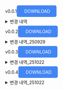v0.0.1<a href="https://drive.google.com/file/d/1VZNdCNHOtx-OIkrr6g3m89TfFNrgPzSz/view?usp=sharing" style="padding: 10px 20px; background-color: #4285F4; color: white; text-decoration: none; border-radius: 5px;">
DOWNLOAD</a>

<details>
  <summary>변경 내역</summary>
  <ul>
    <li>카메라 기능</li> 
    <li>센서 데이터 조회 기능</li>
    <li>작물 정보 등록 기능</li>
    <li>작물 정보 조회 및 선택 기능</li> 
    <li>테이블 추가 (crop_info, photo, sensor_data, module_status)</li>
  </ul>
</details>

v0.0.2<a href="https://drive.google.com/file/d/1h02hCvxCivTj3eiani_UVQzI1xliGZ5L/view?usp=sharing" style="padding: 10px 20px; background-color: #4285F4; color: white; text-decoration: none; border-radius: 5px;">
DOWNLOAD</a>

<details>
  <summary>변경 내역_250929</summary>
  <ul>
    <li>센서 데이터 가장 최근 값 조회 및 페이지 구분</li> 
    <li>히터 2분 동작, 5분 쿨/ 워터 펌프 5초 동작, 24시간 쿨</li>
    <li>라즈베리파이 토양 습도 코드 수정 및 수위 감지 값 보정</li>
    <li>잘 못 입력 된 값 soil_percentage = int(max(0, min(100, ((1023 - soil_raw) / 1023) * 100)))</li>
    <li>db에 저장 된 수치 = int(max(0, min(100, ((1023 - soil_raw) / 1023) * 100))) 를 재계산 하여 db에 수정 작업</li>
    <li>
      <table>
        <tbody>
          <tr>
            <td>99</td>
            <td>3</td>
          </tr>
          <tr>
            <td>98</td>
            <td>13</td>
          </tr>
           <tr>
            <td>97</td>
            <td>23</td>
          </tr>
           <tr>
            <td>96</td>
            <td>33</td>
          </tr>
           <tr>
            <td>95</td>
            <td>44</td>
          </tr>
           <tr>
            <td>94</td>
            <td>54</td>
          </tr>
          <tr>
            <td>93</td>
            <td>64</td>
          </tr>
       </tbody>
      </table>
    </li>
  </ul>
</details>

v0.0.3<a href="https://drive.google.com/file/d/1wAckKSAeFsykQF9nEY01ykfZ-xCiKnp4/view?usp=sharing" style="padding: 10px 20px; background-color: #4285F4; color: white; text-decoration: none; border-radius: 5px;">
DOWNLOAD</a>

<details>
  <summary>변경 내역_251022</summary>
  <ul>
    <li>디자인 개선</li> 
    <li>현재 모듈 상태, 카메라 페이지 추가</li>
  </ul>
</details>

v0.0.4<a href="https://drive.google.com/file/d/1FfSMi29GZpCuLVnyQdQNZmS42H6zn_dv/view?usp=sharing" style="padding: 10px 20px; background-color: #4285F4; color: white; text-decoration: none; border-radius: 5px;">
DOWNLOAD</a>

<details>
  <summary>변경 내역_251022</summary>
  <ul>
    <li>LED ON 혹은 사용자가 촬영 버튼을 눌렀을 때만 촬영하게 개선</li> 
    <li>사진 촬영 후 openCV를 활용하여 식물 생장 수치 도출 후 사진 정보에 추가</li>
  </ul>
</details>



